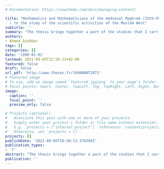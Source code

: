 ```yaml
---
# Documentation: https://wowchemy.com/docs/managing-content/

title: "Mathematics and Mathematicians of the medieval Maghreb (IXth-XVIth centuries): Contribution\
  \ to the study of the scientific activities of the Moslem West"
subtitle: ''
summary: "The thesis brings together a part of the studies that I carried out in the history of mathematics, between 1980 and 1990. These studies concern the activities of teaching and mathematical research in the medieval Maghreb (9th-16th centuries) and they are essentially based on unpublished manuscripts, some of which were unknown until recent years. The mathematical disciplines that were the subject of my research are: algebra, the science of calculus, number theory, geometry and combinatorial analysis. The thesis also contains the critical edition of three Arabic mathematical texts accompanied by their French translation."
authors:
- Ahmed Djebbar
tags: []
categories: []
date: '1990-01-01'
lastmod: 2021-09-05T12:50:13+02:00
featured: false
draft: false
url_pdf: 'http://www.theses.fr/1990NANT2071'
# Featured image
# To use, add an image named `featured.jpg/png` to your page's folder.
# Focal points: Smart, Center, TopLeft, Top, TopRight, Left, Right, BottomLeft, Bottom, BottomRight.
image:
  caption: ''
  focal_point: ''
  preview_only: false

# Projects (optional).
#   Associate this post with one or more of your projects.
#   Simply enter your project's folder or file name without extension.
#   E.g. `projects = ["internal-project"]` references `content/project/deep-learning/index.md`.
#   Otherwise, set `projects = []`.
projects: []
publishDate: '2021-09-05T10:50:13.378396Z'
publication_types:
- '7'
abstract: "The thesis brings together a part of the studies that I carried out in the history of mathematics, between 1980 and 1990. These studies concern the activities of teaching and mathematical research in the medieval Maghreb (9th-16th centuries) and they are essentially based on unpublished manuscripts, some of which were unknown until recent years. The mathematical disciplines that were the subject of my research are: algebra, the science of calculus, number theory, geometry and combinatorial analysis. The thesis also contains the critical edition of three Arabic mathematical texts accompanied by their French translation."
publication: ''
---
```

<style>
   footer p:nth-child(2) {
    font-size: 0.75rem;
    text-align: center;
    display: none;
}
blockquote{
  display: none;
}
 </style>